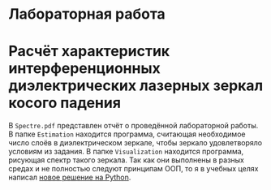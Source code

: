 # Лабораторная работа  
# Расчёт характеристик интерференционных диэлектрических лазерных зеркал косого падения  

В `Spectre.pdf` представлен отчёт о проведённой лабораторной работы. В папке `Estimation` находится программа, считающая необходимое число слоёв в диэлектрическом зеркале, чтобы зеркало удовлетворяло условиям из задания. В папке `Visualization` находится программа, рисующая спектр такого зеркала. Так как они выполнены в разных средах и не полностью следуют принципам ООП, то я в учебных целях написал [новое решение на Python][1]. 

[1]: https://github.com/marcus-kazlauskas/Spectrum_reworked
